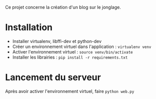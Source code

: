 Ce projet concerne la création d'un blog sur le jonglage.

# Installation

* Installer virtualenv, libffi-dev et python-dev
* Créer un environnement virtuel dans l'application : `virtualenv venv`
* Activer l'environnement virtuel : `source venv/bin/activate`
* Installer les librairies : `pip install -r requirements.txt`

# Lancement du serveur

Après avoir activer l'environnement virtuel, faire `python web.py`
